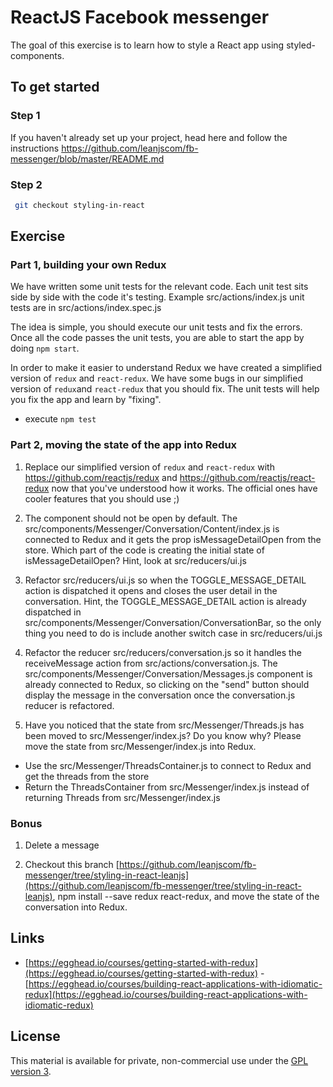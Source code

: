 # ReactJS Facebook messenger

The goal of this exercise is to learn how to style a React app using styled-components.

## To get started

### Step 1

If you haven't already set up your project, head here and follow the instructions https://github.com/leanjscom/fb-messenger/blob/master/README.md


### Step 2
```sh
 git checkout styling-in-react
 ```

## Exercise

### Part 1, building your own Redux

We have written some unit tests for the relevant code. Each unit test sits side by side with the code it's testing. Example src/actions/index.js unit tests are in src/actions/index.spec.js

The idea is simple, you should execute our unit tests and fix the errors. Once all the code passes the unit tests, you are able to start the app by doing `npm start`.

In order to make it easier to understand Redux we have created a simplified version of `redux` and `react-redux`. We have some bugs in our simplified version of `redux`and `react-redux` that you should fix. The unit tests will help you fix the app and learn by "fixing".

- execute `npm test`

### Part 2, moving the state of the app into Redux

1. Replace our simplified version of `redux` and `react-redux` with https://github.com/reactjs/redux and https://github.com/reactjs/react-redux now that you've understood how it works. The official ones have cooler features that you should use ;)

2. The <UserDetail> component should not be open by default. The src/components/Messenger/Conversation/Content/index.js is connected to Redux and it gets the prop isMessageDetailOpen from the store. Which part of the code is creating the initial state of isMessageDetailOpen? Hint, look at src/reducers/ui.js

3. Refactor src/reducers/ui.js so when the TOGGLE_MESSAGE_DETAIL action is dispatched it opens and closes the user detail in the conversation. Hint, the TOGGLE_MESSAGE_DETAIL action is already dispatched in src/components/Messenger/Conversation/ConversationBar, so the only thing you need to do is include another switch case in src/reducers/ui.js  

4. Refactor the reducer src/reducers/conversation.js so it handles the receiveMessage action from src/actions/conversation.js. The src/components/Messenger/Conversation/Messages.js component is already connected to Redux, so clicking on the "send" button should display the message in the conversation once the conversation.js reducer is refactored.

5. Have you noticed that the state from src/Messenger/Threads.js has been moved to src/Messenger/index.js? Do you know why?
Please move the state from src/Messenger/index.js into Redux.
  - Use the src/Messenger/ThreadsContainer.js to connect to Redux and get the threads from the store
  - Return the ThreadsContainer from src/Messenger/index.js instead of returning Threads from src/Messenger/index.js


### Bonus

1. Delete a message

2. Checkout this branch  [https://github.com/leanjscom/fb-messenger/tree/styling-in-react-leanjs](https://github.com/leanjscom/fb-messenger/tree/styling-in-react-leanjs), npm install --save redux react-redux, and move the state of the conversation into Redux.

## Links

- [https://egghead.io/courses/getting-started-with-redux](https://egghead.io/courses/getting-started-with-redux)
-[https://egghead.io/courses/building-react-applications-with-idiomatic-redux](https://egghead.io/courses/building-react-applications-with-idiomatic-redux)

## License

This material is available for private, non-commercial use under the [GPL version 3](http://www.gnu.org/licenses/gpl-3.0-standalone.html).
